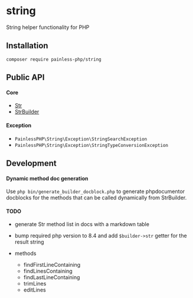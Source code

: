 # string

String helper functionality for PHP

## Installation

```
composer require painless-php/string
```

## Public API

#### Core

* [Str](doc/Str.md)
* [StrBuilder](doc/StrBuilder.md)

#### Exception

* `PainlessPHP\String\Exception\StringSearchException`
* `PainlessPHP\String\Exception\StringTypeConversionException`

## Development

#### Dynamic method doc generation

Use `php bin/generate_builder_docblock.php` to generate phpdocumentor docblocks
for the methods that can be called dynamically from StrBuilder.

#### TODO

* generate Str method list in docs with a markdown table
* bump required php version to 8.4 and add `$builder->str` getter for the result string

* methods
    * findFirstLineContaining
    * findLinesContaining
    * findLastLineContaining
    * trimLines
    * editLines

